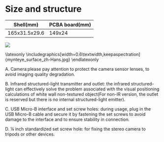 # Size and structure
| Shell(mm) | PCBA board(mm) |
| ------ | ------ |
| 165x31.5x29.6 | 149x24 |

![](mynteye_surface_zh-Hans.jpg)

\latexonly
\includegraphics[width=0.6\textwidth,keepaspectration]{mynteye_surface_zh-Hans.jpg}
\endlatexonly

A. Camera:please pay attention to protect the camera sensor lenses, to avoid imaging quality degradation.

B. Infrared structured-light transmitter and outlet: the infrared structured-light can effectively solve the problem associated with the visual positioning calculations of white wall non-textured object(For non-IR version, the outlet is reserved but there is no internal structured-light emitter).

C. USB Micro-B interface and set screw holes: during usage, plug in the USB Micro-B cable and secure it by fastening the set screws to avoid damage to the interface and to ensure stability in connection.

D. ¼ inch standardized set screw hole: for fixing the stereo camera to tripods or other devices.